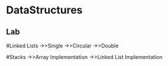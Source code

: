 # DataStructures
## Lab

#Linked Lists
->>Single
->>Circular
->>Double

#Stacks
->>Array Implementation
->>Linked List Implementation

